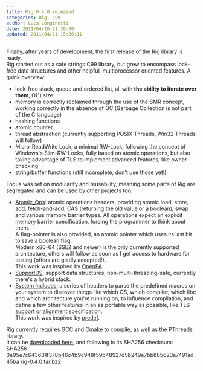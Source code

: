 ```yaml
---
title: Rig 0.4.0 released
categories: Rig, C99
author: Luca Longinotti
date: 2011/04/10 21:20:00
updated: 2011/04/11 15:26:11
---
```

Finally, after years of development, the first release of the [Rig][1] library is ready.  
Rig started out as a safe strings C99 library, but grew to encompass lock-free data structures and other
helpful, multiprocessor oriented features. A quick overview:

* lock-free stack, queue and ordered list, all with **the ability to iterate over them**, O(1) size
* memory is correctly reclaimed through the use of the SMR concept, working correctly in the absence of GC
  (Garbage Collection is not part of the C language)
* hashing functions
* atomic counter
* thread abstraction (currently supporting POSIX Threads, Win32 Threads will follow)
* Micro-ReadWrite Lock, a minimal RW-Lock, following the concept of Windows's Slim-RW-Locks, fully based on
  atomic operations, but also taking advantage of TLS to implement advanced features, like owner-checking
* string/buffer functions (still incomplete, don't use those yet!)

Focus was set on modularity and reusability, meaning some parts of Rig are segregated and can be used by
other projects too:

* [Atomic_Ops][2]: atomic operations headers, providing atomic load, store, add, fetch-and-add, CAS
  (returning the old value or a boolean), swap and various memory barrier types. All operations expect
  an explicit memory barrier specification, forcing the programmer to think about them.  
  A flag-pointer is also provided, an atomic pointer which uses its last bit to save a boolean flag.  
  Modern x86-64 (SSE2 and newer) is the only currently supported architecture, others will follow as soon
  as I get access to hardware for testing (offers are gladly accepted!).  
  This work was inspired by [OpenPA][3].
* [SupportDS][4]: support data structures, non-multi-threading-safe, currently there's a hybrid stack.
* [System Includes][5]: a series of headers to parse the predefined macros on your system to discover things
  like which OS, which compiler, which libc and which architecture you're running on, to influence compilation,
  and define a few other features in an as portable way as possible, like TLS support or alignment specification.  
  This work was inspired by [predef][6].

Rig currently requires GCC and Cmake to compile, as well as the PThreads library.  
It can be [downloaded here][7], and following is its SHA256 checksum:  
SHA256 0e95e7c643631f378b46c4b9c948f59b48927d5b249e7bb885623a7491ad45ba rig-0.4.0.tar.bz2

[1]: https://dev.longi.li/Rig/ "Rig"
[2]: https://dev.longi.li/Rig/browser/atomic_ops "Atomic_Ops"
[3]: https://trac.mcs.anl.gov/projects/openpa/ "OpenPA"
[4]: https://dev.longi.li/Rig/browser/trunk/src/support "SupportDS"
[5]: https://dev.longi.li/Rig/browser/trunk/include/sys "System Includes"
[6]: http://predef.sourceforge.net/ "predef"
[7]: /downloads/Rig/rig-0.4.0.tar.bz2 "Rig 0.4.0"
